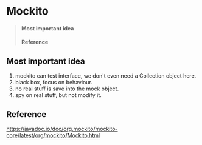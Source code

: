 # Mockito

>#### Most important idea
>#### Reference

## Most important idea

 1. mockito can test interface, we don't even need a Collection object here.
 2. black box, focus on behaviour.
 3. no real stuff is save into the mock object.
 4. spy on real stuff,  but not modify it. 
 
 
 
 ## Reference
 https://javadoc.io/doc/org.mockito/mockito-core/latest/org/mockito/Mockito.html
 
 